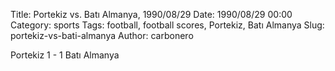 Title: Portekiz vs. Batı Almanya, 1990/08/29
Date: 1990/08/29 00:00
Category: sports
Tags: football, football scores, Portekiz, Batı Almanya
Slug: portekiz-vs-bati-almanya
Author: carbonero


Portekiz 1 - 1 Batı Almanya
